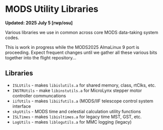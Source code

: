 # MODS Utility Libraries

**Updated: 2025 July 5 [rwp/osu]**

Various libraries we use in common across core MODS data-taking system codes.

This is work in progress while the MODS2025 AlmaLinux 9 port is proceeding.  Expect frequent changes 
until we gather all these various bits together into the flight repository...

## Libraries

 * `ISLUtils` - makes `libislutils.a` for shared memory, class, rtClks, etc.
 * `INSTRUtils` - make `libinstutils.a` for MicroLynx stepper motor controller communcations
 * `iifUtils` - makes `libiifutils.a` (MODS/IIF telescope control system interface
 * `skyUtils` - MODS time and celestial calculation utility functions
 * `ISLTimes` - makes `libisltimes.a` for legacy time MST, GST, etc.
 * `LogUtils` - makes `liblogutils.a` for MMC logging (legacy)

